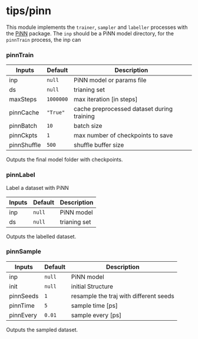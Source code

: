 # tips/pinn

This module implements the `trainer`, `sampler` and `labeller` processes with
the [PiNN](https://github.com/Teoroo-CMC/pinn) package. The `inp` should be a
PiNN model directory, for the `pinnTrain` process, the inp can 

### pinnTrain

| Inputs      | Default   | Description                                |
|-------------|-----------|--------------------------------------------|
| inp         | `null`    | PiNN model or params file                  |
| ds          | `null`    | trianing set                               |
| maxSteps    | `1000000` | max iteration [in steps]                   |
| pinnCache   | `"True"`  | cache preprocessed dataset during training |
| pinnBatch   | `10`      | batch size                                 |
| pinnCkpts   | `1`       | max number of checkpoints to save          |
| pinnShuffle | `500`     | shuffle buffer size                        |

Outputs the final model folder with checkpoints.

### pinnLabel
Label a dataset with PiNN

| Inputs | Default | Description  |
|--------|---------|--------------|
| inp    | `null`  | PiNN model   |
| ds     | `null`  | trianing set |

Outputs the labelled dataset.

### pinnSample

| Inputs    | Default | Description                            |
|-----------|---------|----------------------------------------|
| inp       | `null`  | PiNN model                             |
| init      | `null`  | initial Structure                      |
| pinnSeeds | `1`     | resample the traj with different seeds |
| pinnTime  | `5`     | sample time [ps]                       |
| pinnEvery | `0.01`  | sample every [ps]                      |

Outputs the sampled dataset.
